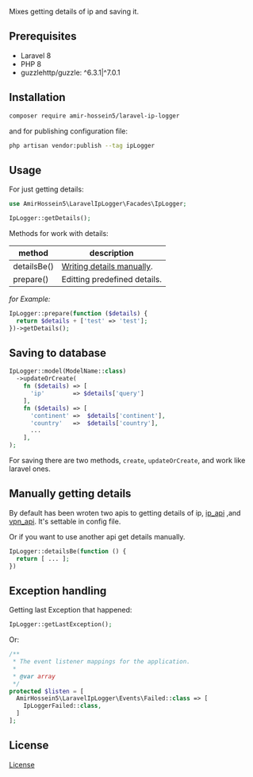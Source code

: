 Mixes getting details of ip and saving it.


## Prerequisites

- Laravel 8
- PHP 8 
- guzzlehttp/guzzle: ^6.3.1|^7.0.1


## Installation

```bash
composer require amir-hossein5/laravel-ip-logger
```

and for publishing configuration file: 

```bash
php artisan vendor:publish --tag ipLogger
```


## Usage

For just getting details:

```php
use AmirHossein5\LaravelIpLogger\Facades\IpLogger;

IpLogger::getDetails();
```

Methods for work with details:

| method                          | description                                          |
|---------------------------------|------------------------------------------------------|
| detailsBe()                     | [Writing details manually](#manually-getting-details).|
| prepare()                       | Editting predefined details.                         |

*for Example:*

```php
IpLogger::prepare(function ($details) {
  return $details + ['test' => 'test'];
})->getDetails();
```


## Saving to database

```php
IpLogger::model(ModelName::class)
  ->updateOrCreate(
    fn ($details) => [
      'ip'        => $details['query']
    ],
    fn ($details) => [
      'continent' =>  $details['continent'],
      'country'   =>  $details['country'],
      ...
    ],
);
```

For saving there are two methods, ```create```, ```updateOrCreate```, and work like laravel ones.



## Manually getting details

By default has been wroten two apis to getting details of ip, [ip_api](https://ip-api.com/) ,and [vpn_api](https://vpnapi.io/). It's settable in config file.

Or if you want to use another api get details manually.

```php
IpLogger::detailsBe(function () {
  return [ ... ];
})
```


## Exception handling

Getting last Exception that happened:

```php
IpLogger::getLastException();
```

Or:

```php
/**
 * The event listener mappings for the application.
 *
 * @var array
 */
protected $listen = [
  AmirHossein5\LaravelIpLogger\Events\Failed::class => [
    IpLoggerFailed::class,
  ]
];

```





## License

[License](LICENSE)
